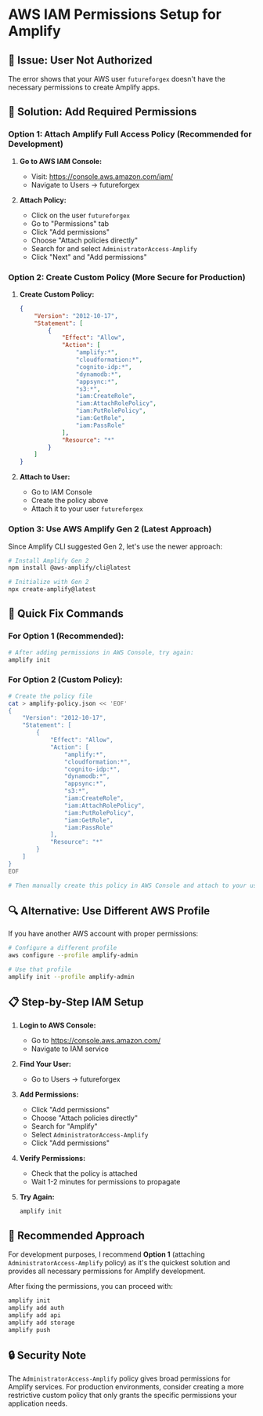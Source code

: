 # AWS IAM Permissions Setup for Amplify

## 🚨 Issue: User Not Authorized

The error shows that your AWS user `futureforgex` doesn't have the necessary permissions to create Amplify apps.

## 🔧 Solution: Add Required Permissions

### Option 1: Attach Amplify Full Access Policy (Recommended for Development)

1. **Go to AWS IAM Console:**
   - Visit: https://console.aws.amazon.com/iam/
   - Navigate to Users → futureforgex

2. **Attach Policy:**
   - Click on the user `futureforgex`
   - Go to "Permissions" tab
   - Click "Add permissions"
   - Choose "Attach policies directly"
   - Search for and select `AdministratorAccess-Amplify`
   - Click "Next" and "Add permissions"

### Option 2: Create Custom Policy (More Secure for Production)

1. **Create Custom Policy:**
   ```json
   {
       "Version": "2012-10-17",
       "Statement": [
           {
               "Effect": "Allow",
               "Action": [
                   "amplify:*",
                   "cloudformation:*",
                   "cognito-idp:*",
                   "dynamodb:*",
                   "appsync:*",
                   "s3:*",
                   "iam:CreateRole",
                   "iam:AttachRolePolicy",
                   "iam:PutRolePolicy",
                   "iam:GetRole",
                   "iam:PassRole"
               ],
               "Resource": "*"
           }
       ]
   }
   ```

2. **Attach to User:**
   - Go to IAM Console
   - Create the policy above
   - Attach it to your user `futureforgex`

### Option 3: Use AWS Amplify Gen 2 (Latest Approach)

Since Amplify CLI suggested Gen 2, let's use the newer approach:

```bash
# Install Amplify Gen 2
npm install @aws-amplify/cli@latest

# Initialize with Gen 2
npx create-amplify@latest
```

## 🚀 Quick Fix Commands

### For Option 1 (Recommended):
```bash
# After adding permissions in AWS Console, try again:
amplify init
```

### For Option 2 (Custom Policy):
```bash
# Create the policy file
cat > amplify-policy.json << 'EOF'
{
    "Version": "2012-10-17",
    "Statement": [
        {
            "Effect": "Allow",
            "Action": [
                "amplify:*",
                "cloudformation:*",
                "cognito-idp:*",
                "dynamodb:*",
                "appsync:*",
                "s3:*",
                "iam:CreateRole",
                "iam:AttachRolePolicy",
                "iam:PutRolePolicy",
                "iam:GetRole",
                "iam:PassRole"
            ],
            "Resource": "*"
        }
    ]
}
EOF

# Then manually create this policy in AWS Console and attach to your user
```

## 🔍 Alternative: Use Different AWS Profile

If you have another AWS account with proper permissions:

```bash
# Configure a different profile
aws configure --profile amplify-admin

# Use that profile
amplify init --profile amplify-admin
```

## 📋 Step-by-Step IAM Setup

1. **Login to AWS Console:**
   - Go to https://console.aws.amazon.com/
   - Navigate to IAM service

2. **Find Your User:**
   - Go to Users → futureforgex

3. **Add Permissions:**
   - Click "Add permissions"
   - Choose "Attach policies directly"
   - Search for "Amplify"
   - Select `AdministratorAccess-Amplify`
   - Click "Add permissions"

4. **Verify Permissions:**
   - Check that the policy is attached
   - Wait 1-2 minutes for permissions to propagate

5. **Try Again:**
   ```bash
   amplify init
   ```

## 🎯 Recommended Approach

For development purposes, I recommend **Option 1** (attaching `AdministratorAccess-Amplify` policy) as it's the quickest solution and provides all necessary permissions for Amplify development.

After fixing the permissions, you can proceed with:

```bash
amplify init
amplify add auth
amplify add api
amplify add storage
amplify push
```

## 🔒 Security Note

The `AdministratorAccess-Amplify` policy gives broad permissions for Amplify services. For production environments, consider creating a more restrictive custom policy that only grants the specific permissions your application needs. 